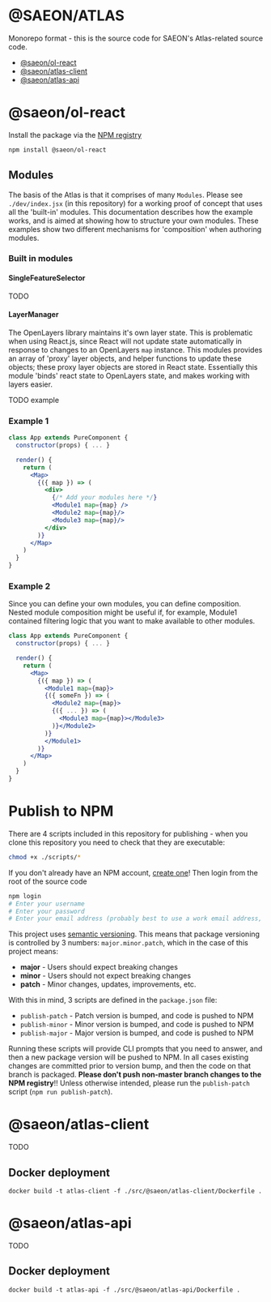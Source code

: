<!--- This file is automatically generated. Dont edit! -->

# @SAEON/ATLAS

Monorepo format - this is the source code for SAEON's Atlas-related source code.

- [@saeon/ol-react](https://github.com/SAEONData/saeon-atlas/tree/master/src/%40saeon/ol-react)
- [@saeon/atlas-client](https://github.com/SAEONData/saeon-atlas/tree/master/src/%40saeon/atlas-client)
- [@saeon/atlas-api](https://github.com/SAEONData/saeon-atlas/tree/master/src/%40saeon/atlas-api)

# @saeon/ol-react

Install the package via the [NPM registry](https://npmjs.com/package/@saeon/atlas)

```sh
npm install @saeon/ol-react
```

## Modules

The basis of the Atlas is that it comprises of many `Modules`. Please see `./dev/index.jsx` (in this repository) for a working proof of concept that uses all the 'built-in' modules. This documentation describes how the example works, and is aimed at showing how to structure your own modules. These examples show two different mechanisms for 'composition' when authoring modules.

### Built in modules

#### SingleFeatureSelector

TODO

#### LayerManager

The OpenLayers library maintains it's own layer state. This is problematic when using React.js, since React will not update state automatically in response to changes to an OpenLayers `map` instance. This modules provides an array of 'proxy' layer objects, and helper functions to update these objects; these proxy layer objects are stored in React state. Essentially this module 'binds' react state to OpenLayers state, and makes working with layers easier.

TODO example

### Example 1

```jsx
class App extends PureComponent {
  constructor(props) { ... }

  render() {
    return (
      <Map>
        {({ map }) => (
          <div>
            {/* Add your modules here */}
            <Module1 map={map} />
            <Module2 map={map}/>
            <Module3 map={map}/>
          </div>
        )}
      </Map>
    )
  }
}
```

### Example 2

Since you can define your own modules, you can define composition. Nested module composition might be useful if, for example, Module1 contained filtering logic that you want to make available to other modules.

```jsx
class App extends PureComponent {
  constructor(props) { ... }

  render() {
    return (
      <Map>
        {({ map }) => (
          <Module1 map={map}>
          {({ someFn }) => (
            <Module2 map={map}>
            {({ ... }) => (
              <Module3 map={map}></Module3>
            )}</Module2>
          )}
          </Module1>
        )}
      </Map>
    )
  }
}
```

# Publish to NPM

There are 4 scripts included in this repository for publishing - when you clone this repository you need to check that they are executable:

```sh
chmod +x ./scripts/*
```

If you don't already have an NPM account, [create one](https://www.npmjs.com/login)! Then login from the root of the source code

```sh
npm login
# Enter your username
# Enter your password
# Enter your email address (probably best to use a work email address, since this is public)
```

This project uses [semantic versioning](https://docs.npmjs.com/about-semantic-versioning). This means that package versioning is controlled by 3 numbers: `major.minor.patch`, which in the case of this project means:

- **major** - Users should expect breaking changes
- **minor** - Users should not expect breaking changes
- **patch** - Minor changes, updates, improvements, etc.

With this in mind, 3 scripts are defined in the `package.json` file:

- `publish-patch` - Patch version is bumped, and code is pushed to NPM
- `publish-minor` - Minor version is bumped, and code is pushed to NPM
- `publish-major` - Major version is bumped, and code is pushed to NPM

Running these scripts will provide CLI prompts that you need to answer, and then a new package version will be pushed to NPM. In all cases existing changes are committed prior to version bump, and then the code on that branch is packaged. **Please don't push non-master branch changes to the NPM registry**!! Unless otherwise intended, please run the `publish-patch` script (`npm run publish-patch`).

# @saeon/atlas-client

TODO

## Docker deployment

```
docker build -t atlas-client -f ./src/@saeon/atlas-client/Dockerfile .
```

# @saeon/atlas-api

TODO

## Docker deployment

```
docker build -t atlas-api -f ./src/@saeon/atlas-api/Dockerfile .
```
